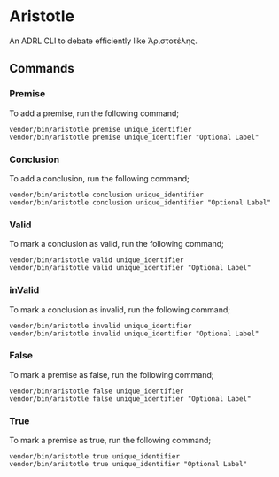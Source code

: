 # Aristotle
An ADRL CLI to debate efficiently like Ἀριστοτέλης.

## Commands

### Premise

To add a premise, run the following command;

```shell
vendor/bin/aristotle premise unique_identifier
vendor/bin/aristotle premise unique_identifier "Optional Label"
```

### Conclusion

To add a conclusion, run the following command;

```shell
vendor/bin/aristotle conclusion unique_identifier
vendor/bin/aristotle conclusion unique_identifier "Optional Label"
```

### Valid

To mark a conclusion as valid, run the following command;

```shell
vendor/bin/aristotle valid unique_identifier
vendor/bin/aristotle valid unique_identifier "Optional Label"
```

### inValid

To mark a conclusion as invalid, run the following command;

```shell
vendor/bin/aristotle invalid unique_identifier
vendor/bin/aristotle invalid unique_identifier "Optional Label"
```

### False

To mark a premise as false, run the following command;

```shell
vendor/bin/aristotle false unique_identifier
vendor/bin/aristotle false unique_identifier "Optional Label"
```

### True

To mark a premise as true, run the following command;

```shell
vendor/bin/aristotle true unique_identifier
vendor/bin/aristotle true unique_identifier "Optional Label"
```

